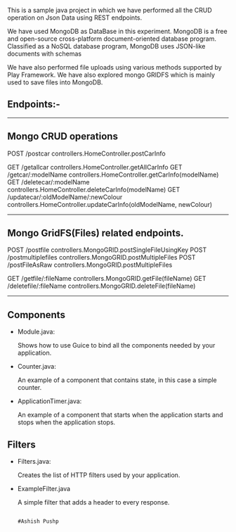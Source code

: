 This is a sample java project in which we have performed all the CRUD operation on Json Data using REST endpoints.

We have used MongoDB as DataBase in this experiment. MongoDB is a free and open-source cross-platform document-oriented database
program. Classified as a NoSQL database program, MongoDB uses JSON-like documents with schemas

We have also performed file uploads using various methods supported by Play Framework.
We have also explored mongo GRIDFS which is mainly used to save files into MongoDB.

Endpoints:-
-----------------------------------------------------------------------------------------------------------------
----------------------------------------------------------------------------------------------------------------
Mongo CRUD operations
----------------------------------------------------------------------------------------------------------------

POST     /postcar                               controllers.HomeController.postCarInfo

GET      /getallcar                             controllers.HomeController.getAllCarInfo
GET      /getcar/:modelName                     controllers.HomeController.getCarInfo(modelName)
GET      /deletecar/:modelName                  controllers.HomeController.deleteCarInfo(modelName)
GET      /updatecar/:oldModelName/:newColour    controllers.HomeController.updateCarInfo(oldModelName, newColour)

----------------------------------------------------------------------------------------------------------------
Mongo GridFS(Files) related endpoints.
----------------------------------------------------------------------------------------------------------------

POST     /postfile                              controllers.MongoGRID.postSingleFileUsingKey
POST     /postmultiplefiles                     controllers.MongoGRID.postMultipleFiles
POST     /postFileAsRaw                         controllers.MongoGRID.postMultipleFiles

GET     /getfile/:fileName                      controllers.MongoGRID.getFile(fileName)
GET     /deletefile/:fileName                   controllers.MongoGRID.deleteFile(fileName)

----------------------------------------------------------------------------------------------------------------

## Components

- Module.java:

  Shows how to use Guice to bind all the components needed by your application.

- Counter.java:

  An example of a component that contains state, in this case a simple counter.

- ApplicationTimer.java:

  An example of a component that starts when the application starts and stops
  when the application stops.

## Filters

- Filters.java:

  Creates the list of HTTP filters used by your application.

- ExampleFilter.java

  A simple filter that adds a header to every response.


                                                                                                #Ashish Pushp